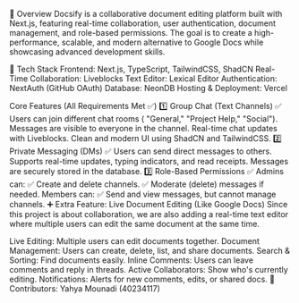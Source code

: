 📌 Overview
Docsify is a collaborative document editing platform built with Next.js, featuring real-time collaboration, user authentication, document management, and role-based permissions. The goal is to create a high-performance, scalable, and modern alternative to Google Docs while showcasing advanced development skills.

🚀 Tech Stack
Frontend: Next.js, TypeScript, TailwindCSS, ShadCN
Real-Time Collaboration: Liveblocks
Text Editor: Lexical Editor
Authentication: NextAuth (GitHub OAuth)
Database: NeonDB
Hosting & Deployment: Vercel
 
 Core Features (All Requirements Met ✅)
1️⃣ Group Chat (Text Channels) ✅
Users can join different chat rooms ( "General," "Project Help," "Social").
Messages are visible to everyone in the channel.
Real-time chat updates with Liveblocks.
Clean and modern UI using ShadCN and TailwindCSS.
2️⃣ Private Messaging (DMs) ✅
Users can send direct messages to others.
Supports real-time updates, typing indicators, and read receipts.
Messages are securely stored in the database.
3️⃣ Role-Based Permissions ✅
Admins can:
✅ Create and delete channels.
✅ Moderate (delete) messages if needed.
Members can:
✅ Send and view messages, but cannot manage channels.
➕ Extra Feature: Live Document Editing (Like Google Docs)
Since this project is about collaboration, we are also adding a real-time text editor where multiple users can edit the same document at the same time.

Live Editing: Multiple users can edit documents together.
Document Management: Users can create, delete, list, and share documents.
Search & Sorting: Find documents easily.
Inline Comments: Users can leave comments and reply in threads.
Active Collaborators: Show who's currently editing.
Notifications: Alerts for new comments, edits, or shared docs.
👥 Contributors:
Yahya Mounadi (40234117)
